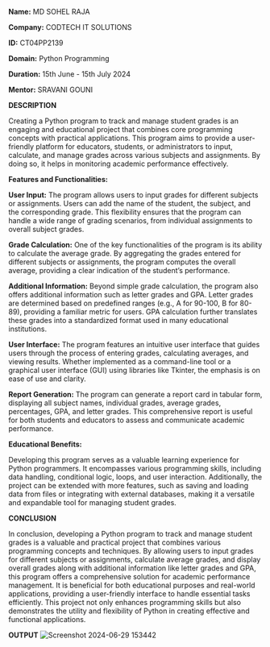 **Name:** MD SOHEL RAJA

**Company:** CODTECH IT SOLUTIONS

**ID:** CT04PP2139

**Domain:** Python Programming

**Duration:** 15th June - 15th July 2024

**Mentor:** SRAVANI GOUNI




**DESCRIPTION**

Creating a Python program to track and manage student grades is an engaging and educational project that combines core programming concepts with practical applications. This program aims to provide a user-friendly platform for educators, students, or administrators to input, calculate, and manage grades across various subjects and assignments. By doing so, it helps in monitoring academic performance effectively.

**Features and Functionalities:**

**User Input:** The program allows users to input grades for different subjects or assignments. Users can add the name of the student, the subject, and the corresponding grade. This flexibility ensures that the program can handle a wide range of grading scenarios, from individual assignments to overall subject grades.

**Grade Calculation:** One of the key functionalities of the program is its ability to calculate the average grade. By aggregating the grades entered for different subjects or assignments, the program computes the overall average, providing a clear indication of the student’s performance.

**Additional Information:** Beyond simple grade calculation, the program also offers additional information such as letter grades and GPA. Letter grades are determined based on predefined ranges (e.g., A for 90-100, B for 80-89), providing a familiar metric for users. GPA calculation further translates these grades into a standardized format used in many educational institutions.

**User Interface:** The program features an intuitive user interface that guides users through the process of entering grades, calculating averages, and viewing results. Whether implemented as a command-line tool or a graphical user interface (GUI) using libraries like Tkinter, the emphasis is on ease of use and clarity.

**Report Generation:** The program can generate a report card in tabular form, displaying all subject names, individual grades, average grades, percentages, GPA, and letter grades. This comprehensive report is useful for both students and educators to assess and communicate academic performance.

**Educational Benefits:**

Developing this program serves as a valuable learning experience for Python programmers. It encompasses various programming skills, including data handling, conditional logic, loops, and user interaction. Additionally, the project can be extended with more features, such as saving and loading data from files or integrating with external databases, making it a versatile and expandable tool for managing student grades.



**CONCLUSION**

In conclusion, developing a Python program to track and manage student grades is a valuable and practical project that combines various programming concepts and techniques. By allowing users to input grades for different subjects or assignments, calculate average grades, and display overall grades along with additional information like letter grades and GPA, this program offers a comprehensive solution for academic performance management. It is beneficial for both educational purposes and real-world applications, providing a user-friendly interface to handle essential tasks efficiently. This project not only enhances programming skills but also demonstrates the utility and flexibility of Python in creating effective and functional applications.


**OUTPUT**
![Screenshot 2024-06-29 153442](https://github.com/MdSohelRaja2901/Codetech-Task2/assets/174174628/95de0c9a-09d5-44b5-b0a2-fdde980e0164)
